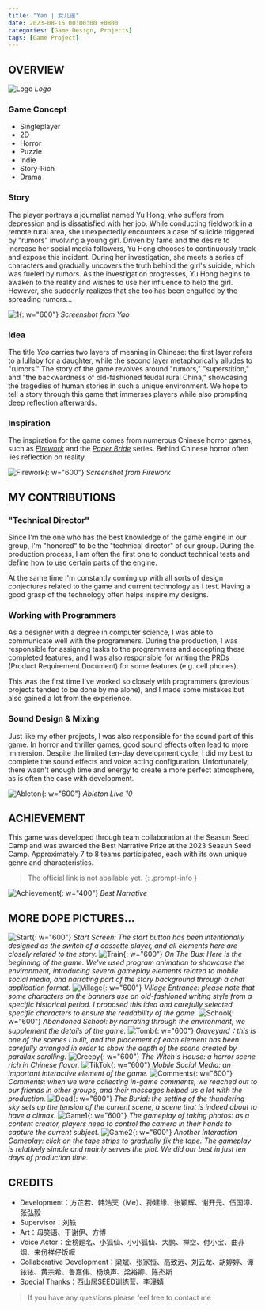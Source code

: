 ```yaml
---
title: "Yao | 女儿谣"
date: 2023-08-15 00:00:00 +0800
categories: [Game Design, Projects]
tags: [Game Project]
---
```


## OVERVIEW
![Logo](/assets/img/GameDesign/Projects/Yao/Logo.png)
*Logo*

### Game Concept
- Singleplayer
- 2D
- Horror
- Puzzle
- Indie
- Story-Rich
- Drama

### Story
The player portrays a journalist named Yu Hong, who suffers from depression and is dissatisfied with her job. While conducting fieldwork in a remote rural area, she unexpectedly encounters a case of suicide triggered by "rumors" involving a young girl. Driven by fame and the desire to increase her social media followers, Yu Hong chooses to continuously track and expose this incident. During her investigation, she meets a series of characters and gradually uncovers the truth behind the girl's suicide, which was fueled by rumors. As the investigation progresses, Yu Hong begins to awaken to the reality and wishes to use her influence to help the girl. However, she suddenly realizes that she too has been engulfed by the spreading rumors...

![1](/assets/img/GameDesign/Projects/Yao/Door.png){: w="600"}
*Screenshot from Yao*

<!-- 玩家扮演一位患有抑郁症、工作不顺心的记者余虹，在偏远农村采风时，意外碰到因“谣言”而起的女孩自杀案。余虹为了名利、为了自己账号的粉丝数，选择不断追踪、爆料这件事。在调查报道中，她结识了一系列人物，逐渐了解了女孩被谣言吞噬，进而自杀的真相。随着调查，余虹逐渐醒悟，想用自己的力量帮助女孩，但突然发现自己也已被谣言团团包围…… -->

### Idea
The title *Yao* carries two layers of meaning in Chinese: the first layer refers to a lullaby for a daughter, while the second layer metaphorically alludes to "rumors." The story of the game revolves around "rumors," "superstition," and "the backwardness of old-fashioned feudal rural China," showcasing the tragedies of human stories in such a unique environment. We hope to tell a story through this game that immerses players while also prompting deep reflection afterwards.

<!-- “Yao”的标题在中文中有着两层含义，第一层是关于女儿的摇篮曲，第二层则隐喻着“谣言”。游戏的故事围绕着“谣言”、“迷信”和“中国旧时封建农村的落后”，展示了在这样特殊的环境下的人间故事的凄惨。我们希望通过这个游戏讲述出既能让人沉浸其中，又能在之后深刻反思的故事。 -->

### Inspiration
The inspiration for the game comes from numerous Chinese horror games, such as *[Firework](https://store.steampowered.com/app/1288310/Firework/)* and the *[Paper Bride](https://store.steampowered.com/app/2286770/Paper_Bride_4_Bound_Love/)* series. Behind Chinese horror often lies reflection on reality.

<!-- 游戏的灵感来源于众多中式恐怖游戏，例如[《烟火》](https://store.steampowered.com/app/1288310/Firework/)、[《纸嫁衣》](https://store.steampowered.com/app/2286770/Paper_Bride_4_Bound_Love/)系列等。中式恐怖的背后，往往蕴藏着对现实的反思。 -->

![Firework](/assets/img/GameDesign/Projects/Yao/Firework.jpg){: w="600"}
*Screenshot from Firework*

## MY CONTRIBUTIONS
### "Technical Director"
Since I'm the one who has the best knowledge of the game engine in our group, I'm "honored" to be the "technical director" of our group. During the production process, I am often the first one to conduct technical tests and define how to use certain parts of the engine.

At the same time I'm constantly coming up with all sorts of design conjectures related to the game and current technology as I test. Having a good grasp of the technology often helps inspire my designs.

<!-- 由于我是我们组中对游戏引擎掌握最好的人，所以我“荣幸”地成为了我们组的“技术总监”。在制作流程中，往往是由我首先进行技术测试，并规定如何使用引擎某一部分的功能。

同时我也在测试的过程中，不断地提出游戏和当前技术相关的种种设计猜想。对技术的掌握往往能帮助激发我的设计灵感。 -->

### Working with Programmers
As a designer with a degree in computer science, I was able to communicate well with the programmers. During the production, I was responsible for assigning tasks to the programmers and accepting these completed features, and I was also responsible for writing the PRDs (Product Requirement Document) for some features (e.g. cell phones).

This was the first time I've worked so closely with programmers (previous projects tended to be done by me alone), and I made some mistakes but also gained a lot from the experience.

<!-- 作为一个计算机专业出身的设计师，我和程序员们能够良好地沟通。在制作中，我负责给程序员们分配相应的任务并对这些完成的功能进行验收，一些功能（例如手机）的PRD也同样由我负责编写。

这是我第一次和程序员之间如此紧密的沟通合作（以前的项目往往是由我一人完成），我犯了一些错误但也从这次的经历中收获了许多。 -->

### Sound Design & Mixing
Just like my other projects, I was also responsible for the sound part of this game. In horror and thriller games, good sound effects often lead to more immersion. Despite the limited ten-day development cycle, I did my best to complete the sound effects and voice acting configuration. Unfortunately, there wasn't enough time and energy to create a more perfect atmosphere, as is often the case with development.

<!-- 就像我的其他项目一样，我同样负责了这个游戏的音效部分。恐怖、惊悚类游戏中，好的音效往往能带来更多的沉浸感。尽管十几天的开发周期有限，但我仍然尽力完成了音效和配音的配置。很可惜没有足够的时间和精力去营造更完美的气氛，毕竟这也是开发一定会遇到的问题。 -->

![Ableton](/assets/img/GameDesign/Projects/Yao/Ableton.png){: w="600"}
*Ableton Live 10*

## ACHIEVEMENT
This game was developed through team collaboration at the Seasun Seed Camp and was awarded the Best Narrative Prize at the 2023 Seasun Seed Camp. Approximately 7 to 8 teams participated, each with its own unique genre and characteristics.

<!-- 这款游戏是在西山居Seed训练营中团队合作开发的，获得了2023届西山居Seed训练营的最佳叙事奖。参与的团队大概有7~8队，每一个游戏的种类都不同但又都有着自己的特色。 -->

> The official link is not abailable yet.
{: .prompt-info }

![Achievement](/assets/img/GameDesign/Projects/Yao/Achievement.jpg){: w="400"}
*Best Narrative*

## MORE DOPE PICTURES...
![Start](/assets/img/GameDesign/Projects/Yao/Start.png){: w="600"}
*Start Screen: The start button has been intentionally designed as the switch of a cassette player, and all elements here are closely related to the story.*
![Train](/assets/img/GameDesign/Projects/Yao/Train.png){: w="600"}
*On The Bus: Here is the beginning of the game. We've used program animation to showcase the environment, introducing several gameplay elements related to mobile social media, and narrating part of the story background through a chat application format.*
![Village](/assets/img/GameDesign/Projects/Yao/Village.png){: w="600"}
*Village Entrance: please note that some characters on the banners use an old-fashioned writing style from a specific historical period. I proposed this idea and carefully selected specific characters to ensure the readability of the game.*
![School](/assets/img/GameDesign/Projects/Yao/School.png){: w="600"}
*Abandoned School: by narrating through the environment, we supplement the details of the game.*
![Tomb](/assets/img/GameDesign/Projects/Yao/Tomb.png){: w="600"}
*Graveyard：this is one of the scenes I built, and the placement of each element has been carefully arranged in order to show the depth of the scene created by parallax scrolling.*
![Creepy](/assets/img/GameDesign/Projects/Yao/Creepy.png){: w="600"}
*The Witch's House: a horror scene rich in Chinese flavor.*
![TikTok](/assets/img/GameDesign/Projects/Yao/TikTok.png){: w="600"}
*Mobile Social Media: an important interactive element of the game.*
![Comments](/assets/img/GameDesign/Projects/Yao/Comments.png){: w="600"}
*Comments: when we were collecting in-game comments, we reached out to our friends in other groups, and their messages helped us a lot with the production.*
![Dead](/assets/img/GameDesign/Projects/Yao/Dead.png){: w="600"}
*The Burial: the setting of the thundering sky sets up the tension of the current scene, a scene that is indeed about to have a climax.*
![Game1](/assets/img/GameDesign/Projects/Yao/Game1.png){: w="600"}
*The gameplay of taking photos: as a content creator, players need to control the camera in their hands to capture the current subject.*
![Game2](/assets/img/GameDesign/Projects/Yao/Game2.png){: w="600"}
*Another Interaction Gameplay: click on the tape strips to gradually fix the tape. The gameplay is relatively simple and mainly serves the plot. We did our best in just ten days of production time.*

## CREDITS
- Development：方芷若、韩浩天（Me）、孙建缘、张颖辉、谢开元、伍国漳、张弘毅
- Supervisor：刘轶
- Art：母笑语、干谢伊、方博
- Voice Actor：金榜题名、小狐仙、小小狐仙、大鹏、禅空、付小宝、曲非烟、来份祥仔饭嚒
- Collaborative Development：梁斌、张家恒、高致远、刘云龙、胡婷婷、谭铱铱、黄宗希、鲁嘉伟、杨焕声、梁裕卿、陈杰斯
- Special Thanks：[西山居SEED训练营](https://sc.xishanju.com/#/)、李潼婧

> If you have any questions please feel free to contact me<br>
